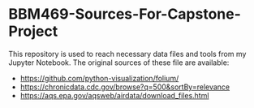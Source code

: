 # BBM469-Sources-For-Capstone-Project
This repository is used to reach necessary data files and tools from my Jupyter Notebook. The original sources of these file are available:

- https://github.com/python-visualization/folium/
- https://chronicdata.cdc.gov/browse?q=500&sortBy=relevance
- https://aqs.epa.gov/aqsweb/airdata/download_files.html

